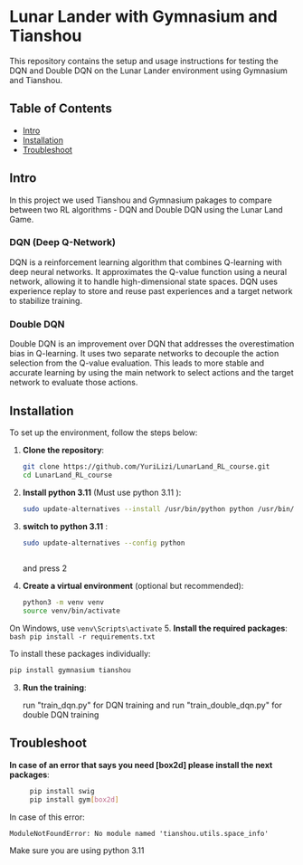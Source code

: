


# Lunar Lander with Gymnasium and Tianshou

This repository contains the setup and usage instructions for testing the DQN and Double DQN on the Lunar Lander environment using Gymnasium and Tianshou.

## Table of Contents
- [Intro](#Intro)
- [Installation](#installation)
- [Troubleshoot](#Troubleshoot)

## Intro

In this project we used Tianshou and Gymnasium pakages to compare between two RL algorithms - DQN and Double DQN using the Lunar Land Game.
### DQN (Deep Q-Network)
DQN is a reinforcement learning algorithm that combines Q-learning with deep neural networks. It approximates the Q-value function using a neural network, allowing it to handle high-dimensional state spaces. DQN uses experience replay to store and reuse past experiences and a target network to stabilize training.

### Double DQN
Double DQN is an improvement over DQN that addresses the overestimation bias in Q-learning. It uses two separate networks to decouple the action selection from the Q-value evaluation. This leads to more stable and accurate learning by using the main network to select actions and the target network to evaluate those actions.
## Installation

To set up the environment, follow the steps below:

1. **Clone the repository**:
    ```bash
    git clone https://github.com/YuriLizi/LunarLand_RL_course.git
    cd LunarLand_RL_course
    ```
2. **Install python 3.11** (Must use python 3.11 ):
    ```bash
    sudo update-alternatives --install /usr/bin/python python /usr/bin/python3.11 2
    ```
 3. **switch to python 3.11** :
    ```bash
    sudo update-alternatives --config python
   
    ```
    and press 2
     
4. **Create a virtual environment** (optional but recommended):
    ```bash
    python3 -m venv venv
    source venv/bin/activate  
    ```
On Windows, use `venv\Scripts\activate`
5. **Install the required packages**:
    ```bash
    pip install -r requirements.txt
    ```



To install these packages individually:
```bash
pip install gymnasium tianshou
```

3. **Run the training**:

      run "train_dqn.py" for DQN training and run "train_double_dqn.py" for double DQN training


## Troubleshoot
**In case of an error that says you need [box2d] please install the next packages**:
    
```bash
     pip install swig 
     pip install gym[box2d]
```
In case of this error:
```
ModuleNotFoundError: No module named 'tianshou.utils.space_info'
```
Make sure you are using python 3.11 